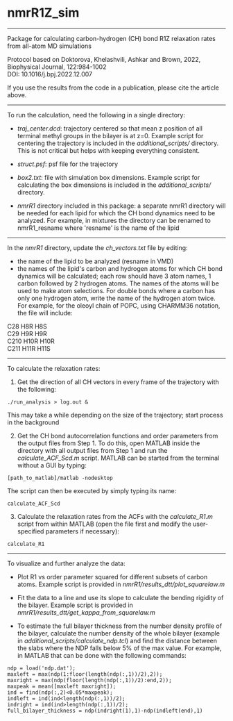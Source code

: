 # nmrR1Z_sim
--------------------------------------------------------------------------------------
Package for calculating carbon-hydrogen (CH) bond R1Z relaxation rates from all-atom MD simulations
 
Protocol based on Doktorova, Khelashvili, Ashkar and Brown, 2022, Biophysical Journal, 122:984-1002  
DOI: 10.1016/j.bpj.2022.12.007

If you use the results from the code in a publication, please cite the article above.

--------------------------------------------------------------------------------------
To run the calculation, need the following in a single directory:

- _traj_center.dcd_: trajectory centered so that mean z position of all terminal methyl groups in the bilayer is at z=0. Example script for centering the trajectory is included in the _additional_scripts/_ directory. This is not critical but helps with keeping everything consistent.

- _struct.psf_: psf file for the trajectory

- _box2.txt_: file with simulation box dimensions. Example script for calculating the box dimensions is included in the _additional_scripts/_ directory.

- _nmrR1_ directory included in this package: a separate nmrR1 directory will be needed for each lipid for which the CH bond dynamics need to be analyzed. For example, in mixtures the directory can be renamed to nmrR1_resname where 'resname' is the name of the lipid


--------------------------------------------------------------------------------------
In the _nmrR1_ directory, update the _ch_vectors.txt_ file by editing:

- the name of the lipid to be analyzed (resname in VMD)
- the names of the lipid's carbon and hydrogen atoms for which CH bond dynamics will be calculated; each row should have 3 atom names, 1 carbon followed by 2 hydrogen atoms. The names of the atoms will be used to make atom selections. For double bonds where a carbon has only one hydrogen atom, write the name of the hydrogen atom twice. For example, for the oleoyl chain of POPC, using CHARMM36 notation, the file will include:

C28 H8R H8S  
C29 H9R H9R  
C210 H10R H10R  
C211 H11R H11S  

--------------------------------------------------------------------------------------
To calculate the relaxation rates:

1. Get the direction of all CH vectors in every frame of the trajectory with the following:

```
./run_analysis > log.out &
```

This may take a while depending on the size of the trajectory; start process in the background 

2. Get the CH bond autocorrelation functions and order parameters from the output files from Step 1. To do this, open MATLAB inside the directory with all output files from Step 1 and run the _calculate_ACF_Scd.m_ script. MATLAB can be started from the terminal without a GUI by typing:

```
[path_to_matlab]/matlab -nodesktop
```

The script can then be executed by simply typing its name:

```
calculate_ACF_Scd
```

3. Calculate the relaxation rates from the ACFs with the _calculate_R1.m_ script from within MATLAB (open the file first and modify the user-specified parameters if necessary):

```
calculate_R1
```

-------------------------------------------
To visualize and further analyze the data:

- Plot R1 vs order parameter squared for different subsets of carbon atoms. Example script is provided in _nmrR1/results_dtt/plot_squarelaw.m_

- Fit the data to a line and use its slope to calculate the bending rigidity of the bilayer. Example script is provided in _nmrR1/results_dtt/get_kappa_from_squarelaw.m_

- To estimate the full bilayer thickness from the number density profile of the bilayer, calculate the number density of the whole bilayer (example in _additional_scripts/calculate_ndp.tcl_) and find the distance between the slabs where the NDP falls below 5% of the max value. For example, in MATLAB that can be done with the following commands:

```
ndp = load('ndp.dat');  
maxleft = max(ndp(1:floor(length(ndp(:,1))/2),2));  
maxright = max(ndp(floor(length(ndp(:,1))/2):end,2));  
maxpeak = mean([maxleft maxright]);  
ind = find(ndp(:,2)<0.05*maxpeak);  
indleft = ind(ind<length(ndp(:,1))/2);  
indright = ind(ind>length(ndp(:,1))/2);  
full_bilayer_thickness = ndp(indright(1),1)-ndp(indleft(end),1)
```

